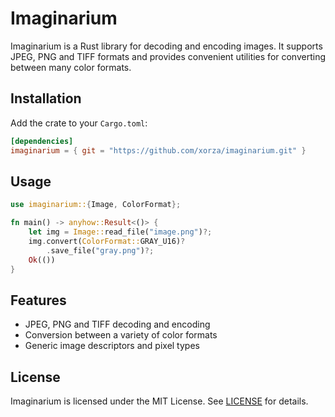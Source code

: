 # Imaginarium

Imaginarium is a Rust library for decoding and encoding images. It supports JPEG, PNG and TIFF formats and provides convenient utilities for converting between many color formats.

## Installation

Add the crate to your `Cargo.toml`:

```toml
[dependencies]
imaginarium = { git = "https://github.com/xorza/imaginarium.git" }
```

## Usage

```rust
use imaginarium::{Image, ColorFormat};

fn main() -> anyhow::Result<()> {
    let img = Image::read_file("image.png")?;
    img.convert(ColorFormat::GRAY_U16)?
        .save_file("gray.png")?;
    Ok(())
}
```

## Features

- JPEG, PNG and TIFF decoding and encoding
- Conversion between a variety of color formats
- Generic image descriptors and pixel types

## License

Imaginarium is licensed under the MIT License. See [LICENSE](LICENSE) for details.

